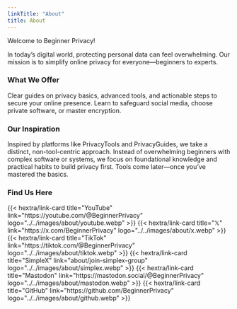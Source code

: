 ```yaml
---
linkTitle: "About"
title: About
---
```

Welcome to Beginner Privacy! 

In today’s digital world, protecting personal data can feel overwhelming. Our mission is to simplify online privacy for everyone—beginners to experts.

### What We Offer
Clear guides on privacy basics, advanced tools, and actionable steps to secure your online presence. Learn to safeguard social media, choose private software, or master encryption.

### Our Inspiration
Inspired by platforms like PrivacyTools and PrivacyGuides, we take a distinct, non-tool-centric approach. Instead of overwhelming beginners with complex software or systems, we focus on foundational knowledge and practical habits to build privacy first. Tools come later—once you’ve mastered the basics.

### Find Us Here
<div class="recommendations">
  <div class="grid">
    {{< hextra/link-card title="YouTube" link="https://youtube.com/@BeginnerPrivacy" logo="../../images/about/youtube.webp" >}}
    {{< hextra/link-card title="𝕏" link="https://x.com/BeginnerPrivacy" logo="../../images/about/x.webp" >}}
    {{< hextra/link-card title="TikTok" link="https://tiktok.com/@BeginnerPrivacy" logo="../../images/about/tiktok.webp" >}}
    {{< hextra/link-card title="SimpleX" link="about/join-simplex-group" logo="../../images/about/simplex.webp" >}}
    {{< hextra/link-card title="Mastodon" link="https://mastodon.social/@BeginnerPrivacy" logo="../../images/about/mastodon.webp" >}}
    {{< hextra/link-card title="GitHub" link="https://github.com/BeginnerPrivacy" logo="../../images/about/github.webp" >}}
  </div>
</div>